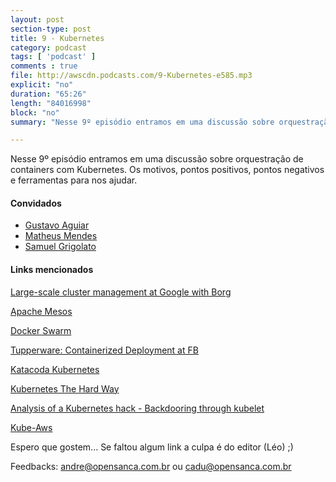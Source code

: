 ```yaml
---
layout: post
section-type: post
title: 9 - Kubernetes
category: podcast
tags: [ 'podcast' ]
comments : true
file: http://awscdn.podcasts.com/9-Kubernetes-e585.mp3
explicit: "no"
duration: "65:26"
length: "84016998"
block: "no"
summary: "Nesse 9º episódio entramos em uma discussão sobre orquestração de containers com Kubernetes. Os motivos, pontos positivos, pontos negativos de utilizar Kubernetes."

---
```


Nesse 9º episódio entramos em uma discussão sobre orquestração de containers com Kubernetes. Os motivos, pontos positivos, pontos negativos e ferramentas para nos ajudar.

<h4>Convidados</h4>

- <a href="https://www.linkedin.com/in/gustavo-aguiar/" target="_blank">Gustavo Aguiar</a>
- <a href="https://www.linkedin.com/in/matheusrochamendes/" target="_blank">Matheus Mendes</a>
- <a href="https://www.linkedin.com/in/samuel-grigolato/" target="_blank">Samuel Grigolato</a>

<h4>Links mencionados </h4>

<a href="https://ai.google/research/pubs/pub43438" target="_blank">Large-scale cluster management at Google with Borg</a>

<a href="http://mesos.apache.org/" target="_blank">Apache Mesos</a>

<a href="https://docs.docker.com/engine/swarm/" target="_blank">Docker Swarm</a>

<a href="https://pt.slideshare.net/Docker/aravindnarayanan-facebook140613153626phpapp02-37588997" target="_blank">Tupperware: Containerized Deployment at FB</a>

<a href="https://www.katacoda.com/courses/kubernetes" target="_blank">Katacoda Kubernetes</a>

<a href="https://github.com/kelseyhightower/kubernetes-the-hard-way" target="_blank">Kubernetes The Hard Way</a>

<a href="https://medium.com/handy-tech/analysis-of-a-kubernetes-hack-backdooring-through-kubelet-823be5c3d67c" target="_blank">Analysis of a Kubernetes hack - Backdooring through kubelet</a>

<a href="https://github.com/kubernetes-incubator/kube-aws" target="_blank">Kube-Aws</a>

Espero que gostem... Se faltou algum link a culpa é do editor (Léo) ;)

Feedbacks: andre@opensanca.com.br ou cadu@opensanca.com.br
